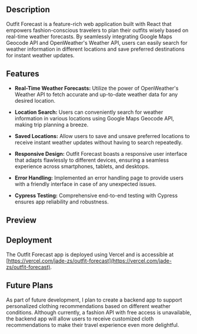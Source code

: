 ## Description

Outfit Forecast is a feature-rich web application built with React that empowers fashion-conscious travelers to plan their outfits wisely based on real-time weather forecasts. By seamlessly integrating Google Maps Geocode API and OpenWeather's Weather API, users can easily search for weather information in different locations and save preferred destinations for instant weather updates.

## Features

- **Real-Time Weather Forecasts:** Utilize the power of OpenWeather's Weather API to fetch accurate and up-to-date weather data for any desired location.

- **Location Search:** Users can conveniently search for weather information in various locations using Google Maps Geocode API, making trip planning a breeze.

- **Saved Locations:** Allow users to save and unsave preferred locations to receive instant weather updates without having to search repeatedly.

- **Responsive Design:** Outfit Forecast boasts a responsive user interface that adapts flawlessly to different devices, ensuring a seamless experience across smartphones, tablets, and desktops.

- **Error Handling:** Implemented an error handling page to provide users with a friendly interface in case of any unexpected issues.

- **Cypress Testing:** Comprehensive end-to-end testing with Cypress ensures app reliability and robustness.

## Preview



## Deployment

The Outfit Forecast app is deployed using Vercel and is accessible at [https://vercel.com/jade-zs/outfit-forecast](https://vercel.com/jade-zs/outfit-forecast).

## Future Plans

As part of future development, I plan to create a backend app to support personalized clothing recommendations based on different weather conditions. Although currently, a fashion API with free access is unavailable, the backend app will allow users to receive customized cloth recommendations to make their travel experience even more delightful.


